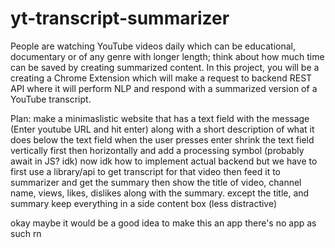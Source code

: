 # yt-transcript-summarizer

People are watching YouTube videos daily which can be educational, documentary or of any genre with longer length; think about how much time can be saved by creating summarized content. In this project, you will be a creating a Chrome Extension which will make a request to backend REST API where it will perform NLP and respond with a summarized version of a YouTube transcript.


Plan:
make a minimaslistic website that has a text field with the message (Enter youtube URL and hit enter) along with a short description of what it does below the text field
when the user presses enter shrink the text field vertically first then horizontally and add a processing symbol (probably await in JS? idk)
now idk how to implement actual backend but we have to first use a library/api to get transcript for that video then feed it to summarizer and get the summary
then show the title of video, channel name, views, likes, dislikes along with the summary.
except the title, and summary keep everything in a side content box (less distractive)

okay maybe it would be a good idea to make this an app there's no app as such rn
